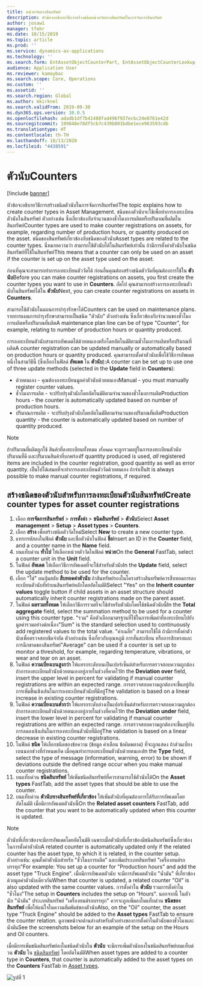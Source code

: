 ```yaml
---
title: หน่วยวัดทางสินทรัพย์
description: หัวข้อจะอธิบายวิธีการสร้างชนิดหน่วยวัดทางสินทรัพย์ในการจัดการสินทรัพย์
author: josaw1
manager: tfehr
ms.date: 10/15/2019
ms.topic: article
ms.prod: ''
ms.service: dynamics-ax-applications
ms.technology: ''
ms.search.form: EntAssetObjectCounterPart, EntAssetObjectCounterLookup, EntAssetCounterType, EntAssetObjectCounterTotals
audience: Application User
ms.reviewer: kamaybac
ms.search.scope: Core, Operations
ms.custom: ''
ms.assetid: ''
ms.search.region: Global
ms.author: mkirknel
ms.search.validFrom: 2019-09-30
ms.dyn365.ops.version: 10.0.5
ms.openlocfilehash: adadb1df7b41488fad496f937ecbc24e0761e42d
ms.sourcegitcommit: 199848e78df5cb7c439b001bdbe1ece963593cdb
ms.translationtype: HT
ms.contentlocale: th-TH
ms.lasthandoff: 10/13/2020
ms.locfileid: "4438591"
---
```

# <a name="counters"></a><span data-ttu-id="fb07a-103">ตัวนับ</span><span class="sxs-lookup"><span data-stu-id="fb07a-103">Counters</span></span>

[!include [banner](../../includes/banner.md)]

<span data-ttu-id="fb07a-104">หัวข้อจะอธิบายวิธีการสร้างชนิดตัวนับในการจัดการสินทรัพย์</span><span class="sxs-lookup"><span data-stu-id="fb07a-104">The topic explains how to create counter types in Asset Management.</span></span> <span data-ttu-id="fb07a-105">ชนิดของตัวนับจะใช้เพื่อทำการลงทะเบียนตัวนับในสินทรัพย์ ตัวอย่างเช่น ซึ่งเกี่ยวข้องกับจำนวนของชั่วโมงการผลิตหรือปริมาณที่ผลิตในสินทรัพย์</span><span class="sxs-lookup"><span data-stu-id="fb07a-105">Counter types are used to make counter registrations on assets, for example, regarding number of production hours, or quantity produced on the asset.</span></span> <span data-ttu-id="fb07a-106">ชนิดของสินทรัพย์เกี่ยวข้องกับชนิดของตัวนับ</span><span class="sxs-lookup"><span data-stu-id="fb07a-106">Asset types are related to the counter types.</span></span> <span data-ttu-id="fb07a-107">นี่หมายความว่า สามารถใช้ตัวนับได้ในสินทรัพย์เท่านั้น ถ้ามีการตั้งค่าตัวนับในชนิดสินทรัพย์ที่ใช้ในสินทรัพย์</span><span class="sxs-lookup"><span data-stu-id="fb07a-107">This means that a counter can only be used on an asset if the counter is set up on the asset type used on the asset.</span></span>

<span data-ttu-id="fb07a-108">ก่อนที่คุณจะสามารถทำการลงทะเบียนตัววัดได้ ก่อนอื่นคุณต้องสร้างชนิดตัววัดที่คุณต้องการใช้ใน **ตัวนับ**</span><span class="sxs-lookup"><span data-stu-id="fb07a-108">Before you can make counter registrations on assets, you first create the counter types you want to use in **Counters**.</span></span> <span data-ttu-id="fb07a-109">ถัดไป คุณสามารถสร้างการลงทะเบียนตัวนับในสินทรัพย์ได้ใน **ตัวนับ**</span><span class="sxs-lookup"><span data-stu-id="fb07a-109">Next, you can create counter registrations on assets in **Counters**.</span></span> 

<span data-ttu-id="fb07a-110">สามารถใช้ตัวนับในแผนการบำรุงรักษาได้</span><span class="sxs-lookup"><span data-stu-id="fb07a-110">Counters can be used on maintenance plans.</span></span> <span data-ttu-id="fb07a-111">รายการแผนการบำรุงรักษาสามารถเป็นชนิด "ตัวนับ" ตัวอย่างเช่น ซึ่งเกี่ยวข้องกับจำนวนของชั่วโมงการผลิตหรือปริมาณที่ผลิต</span><span class="sxs-lookup"><span data-stu-id="fb07a-111">A maintenance plan line can be of type "Counter", for example, relating to number of production hours or quantity produced.</span></span> 

<span data-ttu-id="fb07a-112">การลงทะเบียนตัวนับสามารถอัพเดตได้ด้วยตนเองหรือโดยอัตโนมัติตามชั่วโมงการผลิตหรือปริมาณที่ผลิต</span><span class="sxs-lookup"><span data-stu-id="fb07a-112">A counter registration can be updated manually or automatically based on production hours or quantity produced.</span></span> <span data-ttu-id="fb07a-113">คุณสามารถตั้งค่าตัวนับเพื่อใช้วิธีการอัพเดตหนึ่งในสามวิธีนี้ (ซึ่งเลือกในฟิลด์ **อัพเดต** ใน **ตัวนับ**):</span><span class="sxs-lookup"><span data-stu-id="fb07a-113">A counter can be set up to use one of three update methods (selected in the **Update** field in **Counters**):</span></span>
  
- <span data-ttu-id="fb07a-114">ด้วยตนเอง - คุณต้องลงทะเบียนมูลค่าตัวนับด้วยตนเอง</span><span class="sxs-lookup"><span data-stu-id="fb07a-114">Manual - you must manually register counter values.</span></span>  
- <span data-ttu-id="fb07a-115">ชั่วโมงการผลิต - จะปรับปรุงตัวนับโดยอัตโนมัติตามจำนวนของชั่วโมงการผลิต</span><span class="sxs-lookup"><span data-stu-id="fb07a-115">Production hours - the counter is automatically updated based on number of production hours.</span></span>  
- <span data-ttu-id="fb07a-116">ปริมาณการผลิต - จะปรับปรุงตัวนับโดยอัตโนมัติตามจำนวนของปริมาณที่ผลิต</span><span class="sxs-lookup"><span data-stu-id="fb07a-116">Production quantity - the counter is automatically updated based on number of quantity produced.</span></span>  

>[!NOTE]
><span data-ttu-id="fb07a-117">ถ้าปริมาณที่ผลิตถูกใช้ สินค้าที่ลงทะเบียนทั้งหมด *ทั้งหมด* จะถูกรวมอยู่ในการลงทะเบียนตัวนับ ปริมาณที่ดี และปริมาณสินค้าที่บกพร่อง</span><span class="sxs-lookup"><span data-stu-id="fb07a-117">If quantity produced is used, *all* registered items are included in the counter registration, good quantity as well as error quantity.</span></span> <span data-ttu-id="fb07a-118">เป็นไปได้เสมอที่จะทำการลงทะเบียนตัววัดด้วยตนเอง ถ้าจำเป็น</span><span class="sxs-lookup"><span data-stu-id="fb07a-118">It is always possible to make manual counter registrations, if required.</span></span>

## <a name="create-counter-types-for-asset-counter-registrations"></a><span data-ttu-id="fb07a-119">สร้างชนิดของตัวนับสำหรับการลงทะเบียนตัวนับสินทรัพย์</span><span class="sxs-lookup"><span data-stu-id="fb07a-119">Create counter types for asset counter registrations</span></span>

1. <span data-ttu-id="fb07a-120">เลือก **การจัดการสินทรัพย์** > **การตั้งค่า** > **ชนิดสินทรัพย์** > **ตัวนับ**</span><span class="sxs-lookup"><span data-stu-id="fb07a-120">Select **Asset management** > **Setup** > **Asset types** > **Counters**.</span></span>
2. <span data-ttu-id="fb07a-121">เลือก **สร้าง** เพื่อสร้างชนิดตัววัดใหม่</span><span class="sxs-lookup"><span data-stu-id="fb07a-121">Select **New** to create a new counter type.</span></span>
3. <span data-ttu-id="fb07a-122">แทรกรหัสลงในฟิลด์ **ตัวนับ** และชื่อตัวนับในฟิลด์ **ชื่อ**</span><span class="sxs-lookup"><span data-stu-id="fb07a-122">Insert an ID in the **Counter** field, and a counter name in the **Name** field.</span></span>
4. <span data-ttu-id="fb07a-123">บนแท็บด่วน **ทั่วไป** ให้เลือกหน่วยตัววัดในฟิลด์ **หน่วย**</span><span class="sxs-lookup"><span data-stu-id="fb07a-123">On the **General** FastTab, select a counter unit in the **Unit** field.</span></span>
5. <span data-ttu-id="fb07a-124">ในฟิลด์ **อัพเดต** ให้เลือกวิธีการอัพเดตที่จะใช้สำหรับตัวนับ</span><span class="sxs-lookup"><span data-stu-id="fb07a-124">In the **Update** field, select the update method to be used for the counter.</span></span>
6. <span data-ttu-id="fb07a-125">เลือก "ใช่" บนปุ่มสลับ **สืบทอดค่าตัวนับ** ถ้าสินทรัพย์รองในโครงสร้างสินทรัพย์ควรสืบทอดการลงทะเบียนตัวนับที่ทำบนสินทรัพย์หลักโดยอัตโนมัติ</span><span class="sxs-lookup"><span data-stu-id="fb07a-125">Select "Yes" on the **Inherit counter values** toggle button if child assets in an asset structure should automatically inherit counter registrations made on the parent asset.</span></span>
7. <span data-ttu-id="fb07a-126">ในฟิลด์ **ผลรวมทั้งหมด** ให้เลือกวิธีการรวมที่จะใช้สำหรับตัวนับโดยใช้ชนิดตัวนับนี้</span><span class="sxs-lookup"><span data-stu-id="fb07a-126">In the **Total aggregate** field, select the summation method to be used for a counter using this counter type.</span></span> <span data-ttu-id="fb07a-127">"รวม" คือตัวเลือกมาตรฐานที่ใช้ในการเพิ่มค่าที่ลงทะเบียนไปยังมูลค่ารวมอย่างต่อเนื่อง</span><span class="sxs-lookup"><span data-stu-id="fb07a-127">"Sum" is the standard selection used to continuously add registered values to the total value.</span></span> <span data-ttu-id="fb07a-128">"ค่าเฉลี่ย" สามารถใช้ได้ ถ้ามีการตั้งค่าตัวนับเพื่อตรวจสอบขีดจำกัด ตัวอย่างเช่น ซึ่งเกี่ยวกับอุณหภูมิ การสั่นสะเทือน หรือการสึกหรอและการฉีกขาดของสินทรัพย์</span><span class="sxs-lookup"><span data-stu-id="fb07a-128">"Average" can be used if a counter is set up to monitor a threshold, for example, regarding temperature, vibrations, or wear and tear on an asset.</span></span> 
8. <span data-ttu-id="fb07a-129">ในฟิลด์ **ความเบี่ยงเบนสูงกว่า** ให้แทรกระดับบนเป็นเปอร์เซ็นต์สำหรับการตรวจสอบความถูกต้อง ถ้าการลงทะเบียนตัวนับด้วยตนเองอยู่ภายในช่วงที่คาดไว้</span><span class="sxs-lookup"><span data-stu-id="fb07a-129">In the **Deviation over** field, insert the upper level in percent for validating if manual counter registrations are within an expected range.</span></span> <span data-ttu-id="fb07a-130">การตรวจสอบความถูกต้องจะขึ้นอยู่กับการเพิ่มขึ้นเชิงเส้นในการลงทะเบียนตัวนับที่มีอยู่</span><span class="sxs-lookup"><span data-stu-id="fb07a-130">The validation is based on a linear increase in existing counter registrations.</span></span>
9. <span data-ttu-id="fb07a-131">ในฟิลด์ **ความเบี่ยงเบนต่ำกว่า** ให้แทรกระดับล่างเป็นเปอร์เซ็นต์สำหรับการตรวจสอบความถูกต้อง ถ้าการลงทะเบียนตัวนับด้วยตนเองอยู่ภายในช่วงที่คาดไว้</span><span class="sxs-lookup"><span data-stu-id="fb07a-131">In the **Deviation under** field, insert the lower level in percent for validating if manual counter registrations are within an expected range.</span></span> <span data-ttu-id="fb07a-132">การตรวจสอบความถูกต้องจะขึ้นอยู่กับการลดลงเชิงเส้นในการลงทะเบียนตัวนับที่มีอยู่</span><span class="sxs-lookup"><span data-stu-id="fb07a-132">The validation is based on a linear decrease in existing counter registrations.</span></span>
10. <span data-ttu-id="fb07a-133">ในฟิลด์ **ชนิด** ให้เลือกชนิดของข้อความ (ข้อมูล คำเตือน ข้อผิดพลาด) ที่จะถูกแสดง ถ้าส่วนเบี่ยงเบนนอกช่วงที่กำหนดเกิด เมื่อคุณทำการลงทะเบียนตัวนับด้วยตนเอง</span><span class="sxs-lookup"><span data-stu-id="fb07a-133">In the **Type** field, select the type of message (information, warning, error) to be shown if deviations outside the defined range occur when you make manual counter registrations.</span></span>
11. <span data-ttu-id="fb07a-134">บนแท็บด่วน **ชนิดสินทรัพย์** ให้เพิ่มชนิดสินทรัพย์ที่ควรสามารถใช้ตัวนับได้</span><span class="sxs-lookup"><span data-stu-id="fb07a-134">On the **Asset types** FastTab, add the asset types that should be able to use the counter.</span></span>
12. <span data-ttu-id="fb07a-135">บนแท็บด่วน **ตัวนับทางสินทรัพย์ที่เกี่ยวข้อง** ให้เพิ่มตัวนับที่คุณต้องการได้รับการอัพเดตโดยอัตโนมัติ เมื่อมีการอัพเดตตัวนับนี้</span><span class="sxs-lookup"><span data-stu-id="fb07a-135">On the **Related asset counters** FastTab, add the counter that you want to be automatically updated when this counter is updated.</span></span>


>[!NOTE]
><span data-ttu-id="fb07a-136">ตัวนับที่เกี่ยวข้องจะมีการอัพเดตโดยอัตโนมัติ เฉพาะเมื่อตัวนับที่เกี่ยวข้องมีชนิดสินทรัพย์ซึ่งเกี่ยวข้องในการตั้งค่าตัวนับ</span><span class="sxs-lookup"><span data-stu-id="fb07a-136">A related counter is automatically updated only if the related counter has the asset type, to which it is related, in the counter setup.</span></span> <span data-ttu-id="fb07a-137">ตัวอย่างเช่น: คุณตั้งค่าตัวนับสำหรับ "ชั่วโมงการผลิต" และเพิ่มประเภทสินทรัพย์ "เครื่องยนต์รถบรรทุก"</span><span class="sxs-lookup"><span data-stu-id="fb07a-137">For example: You set up a counter for "Production hours" and add the asset type "Truck Engine".</span></span> <span data-ttu-id="fb07a-138">เมื่อมีการอัพเดตตัวนับ จะมีการอัพเดตตัวนับ "น้ำมัน" ที่เกี่ยวข้องด้วยมูลค่าตัวนับเดียวกัน</span><span class="sxs-lookup"><span data-stu-id="fb07a-138">When that counter is updated, a related counter "Oil" is also updated with the same counter values.</span></span> <span data-ttu-id="fb07a-139">การตั้งค่าใน **ตัวนับ** รวมการตั้งค่าใน "ชั่วโมง"</span><span class="sxs-lookup"><span data-stu-id="fb07a-139">The setup in **Counters** includes the setup on "Hours".</span></span> <span data-ttu-id="fb07a-140">นอกจากนี้ ในตัวนับ "น้ำมัน" ประเภทสินทรัพย์ "เครื่องยนต์รถบรรทุก" ควรจะถูกเพิ่มลงในแท็บด่วน **ชนิดของสินทรัพย์** เพื่อให้แน่ใจในความสัมพันธ์ของตัวนับ</span><span class="sxs-lookup"><span data-stu-id="fb07a-140">Also, on the "Oil" counter, the asset type "Truck Engine" should be added to the **Asset types** FastTab to ensure the counter relation.</span></span> <span data-ttu-id="fb07a-141">ดูภาพหน้าจอด้านล่างสำหรับตัวอย่างของการตั้งค่าในตัวนับของชั่วโมงและน้ำมัน</span><span class="sxs-lookup"><span data-stu-id="fb07a-141">See the screenshots below for an example of the setup on the Hours and Oil counters.</span></span>

<span data-ttu-id="fb07a-142">เมื่อมีการเพิ่มชนิดสินทรัพย์ลงในชนิดตัวนับใน **ตัวนับ** จะมีการเพิ่มตัวนับลงในชนิดสินทรัพย์บนแท็บด่วน **ตัวนับ** ใน [ชนิดสินทรัพย์](../setup-for-objects/object-types.md) โดยอัตโนมัติ</span><span class="sxs-lookup"><span data-stu-id="fb07a-142">When asset types are added to a counter type in **Counters**, that counter is automatically added to the asset types on the **Counters** FastTab in [Asset types](../setup-for-objects/object-types.md).</span></span>

![รูปที่ 1](media/071-setup-for-objects.png)

